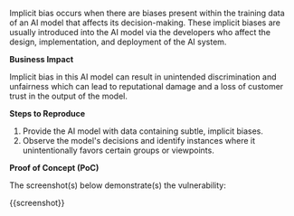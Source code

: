 Implicit bias occurs when there are biases present within the training data of an AI model that affects its decision-making. These implicit biases are usually introduced into the AI model via the developers who affect the design, implementation, and deployment of the AI system.

**Business Impact**

Implicit bias in this AI model can result in unintended discrimination and unfairness which can lead to reputational damage and a loss of customer trust in the output of the model.

**Steps to Reproduce**

1. Provide the AI model with data containing subtle, implicit biases.
1. Observe the model's decisions and identify instances where it unintentionally favors certain groups or viewpoints.

**Proof of Concept (PoC)**

The screenshot(s) below demonstrate(s) the vulnerability:

{{screenshot}}
